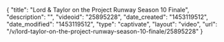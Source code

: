 {
    "title": "Lord & Taylor on the Project Runway Season 10 Finale",
    "description": "",
    "videoid": "25895228",
    "date_created": "1453119512",
    "date_modified": "1453119512",
    "type": "captivate",
    "layout": "video",
    "url": "\/v\/lord-taylor-on-the-project-runway-season-10-finale\/25895228"
}